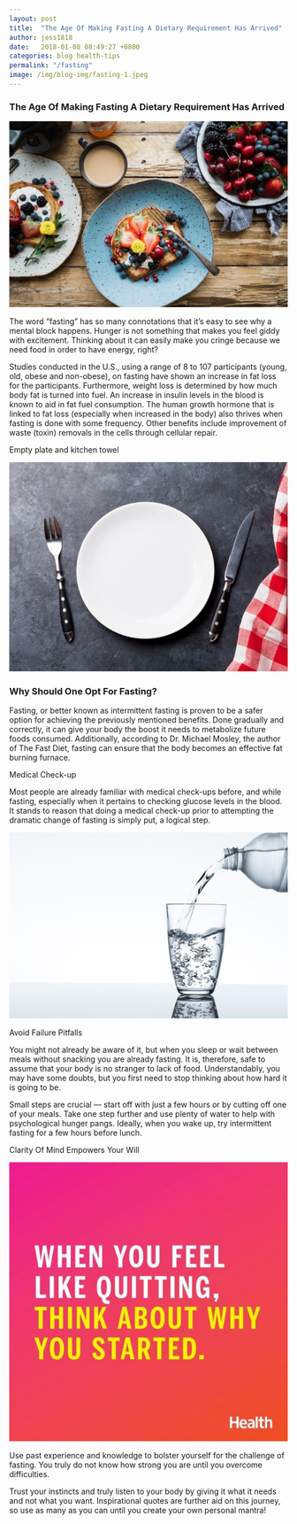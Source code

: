 ```yaml
---
layout: post
title:  "The Age Of Making Fasting A Dietary Requirement Has Arrived"
author: jess1818
date:   2018-01-08 08:49:27 +0800
categories: blog health-tips
permalink: "/fasting"
image: /img/blog-img/fasting-1.jpeg
---
```



### The Age Of Making Fasting A Dietary Requirement Has Arrived

![image](/img/blog-img/fasting-1.jpeg)

The word “fasting” has so many connotations that it’s easy to see why a mental block happens. Hunger is not something that makes you feel giddy with excitement. Thinking about it can easily make you cringe because we need food in order to have energy, right?

Studies conducted in the U.S., using a range of 8 to 107 participants (young, old, obese and non-obese), on fasting have shown an increase in fat loss for the participants. Furthermore, weight loss is determined by how much body fat is turned into fuel. An increase in insulin levels in the blood is known to aid in fat fuel consumption. The human growth hormone that is linked to fat loss (especially when increased in the body) also thrives when fasting is done with some frequency. Other benefits include improvement of waste (toxin) removals in the cells through cellular repair.

Empty plate and kitchen towel

![image](/img/blog-img/fasting-2.jpg)

### Why Should One Opt For Fasting?

Fasting, or better known as intermittent fasting is proven to be a safer option for achieving the previously mentioned benefits. Done gradually and correctly, it can give your body the boost it needs to metabolize future foods consumed. Additionally, according to Dr. Michael Mosley, the author of The Fast Diet, fasting can ensure that the body becomes an effective fat burning furnace.

Medical Check-up

Most people are already familiar with medical check-ups before, and while fasting, especially when it pertains to checking glucose levels in the blood. It stands to reason that doing a medical check-up prior to attempting the dramatic change of fasting is simply put, a logical step.

![image](/img/blog-img/fasting-3.jpg)

Avoid Failure Pitfalls

You might not already be aware of it, but when you sleep or wait between meals without snacking you are already fasting. It is, therefore, safe to assume that your body is no stranger to lack of food. Understandably, you may have some doubts, but you first need to stop thinking about how hard it is going to be.

Small steps are crucial –– start off with just a few hours or by cutting off one of your meals. Take one step further and use plenty of water to help with psychological hunger pangs. Ideally, when you wake up, try intermittent fasting for a few hours before lunch.

Clarity Of Mind Empowers Your Will

![image](/img/blog-img/fasting-4.jpg)

Use past experience and knowledge to bolster yourself for the challenge of fasting. You truly do not know how strong you are until you overcome difficulties.

Trust your instincts and truly listen to your body by giving it what it needs and not what you want. Inspirational quotes are further aid on this journey, so use as many as you can until you create your own personal mantra!
